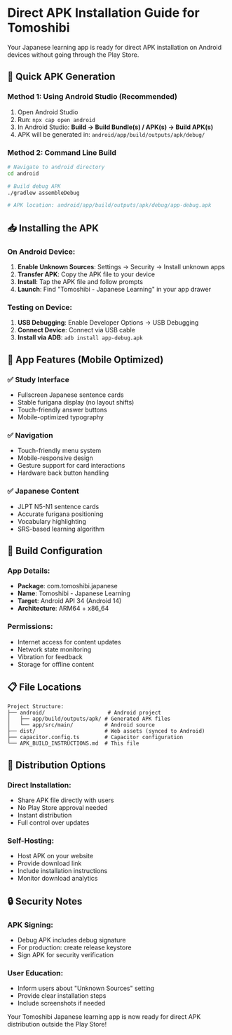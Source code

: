 # Direct APK Installation Guide for Tomoshibi

Your Japanese learning app is ready for direct APK installation on Android devices without going through the Play Store.

## 📱 Quick APK Generation

### Method 1: Using Android Studio (Recommended)
1. Open Android Studio
2. Run: `npx cap open android`
3. In Android Studio: **Build → Build Bundle(s) / APK(s) → Build APK(s)**
4. APK will be generated in: `android/app/build/outputs/apk/debug/`

### Method 2: Command Line Build
```bash
# Navigate to android directory
cd android

# Build debug APK
./gradlew assembleDebug

# APK location: android/app/build/outputs/apk/debug/app-debug.apk
```

## 📥 Installing the APK

### On Android Device:
1. **Enable Unknown Sources**: Settings → Security → Install unknown apps
2. **Transfer APK**: Copy the APK file to your device
3. **Install**: Tap the APK file and follow prompts
4. **Launch**: Find "Tomoshibi - Japanese Learning" in your app drawer

### Testing on Device:
1. **USB Debugging**: Enable Developer Options → USB Debugging
2. **Connect Device**: Connect via USB cable
3. **Install via ADB**: `adb install app-debug.apk`

## 🎯 App Features (Mobile Optimized)

### ✅ Study Interface
- Fullscreen Japanese sentence cards
- Stable furigana display (no layout shifts)
- Touch-friendly answer buttons
- Mobile-optimized typography

### ✅ Navigation
- Touch-friendly menu system
- Mobile-responsive design
- Gesture support for card interactions
- Hardware back button handling

### ✅ Japanese Content
- JLPT N5-N1 sentence cards
- Accurate furigana positioning
- Vocabulary highlighting
- SRS-based learning algorithm

## 🔧 Build Configuration

### App Details:
- **Package**: com.tomoshibi.japanese
- **Name**: Tomoshibi - Japanese Learning
- **Target**: Android API 34 (Android 14)
- **Architecture**: ARM64 + x86_64

### Permissions:
- Internet access for content updates
- Network state monitoring
- Vibration for feedback
- Storage for offline content

## 📋 File Locations

```
Project Structure:
├── android/                    # Android project
│   ├── app/build/outputs/apk/ # Generated APK files
│   └── app/src/main/          # Android source
├── dist/                      # Web assets (synced to Android)
├── capacitor.config.ts        # Capacitor configuration
└── APK_BUILD_INSTRUCTIONS.md  # This file
```

## 🚀 Distribution Options

### Direct Installation:
- Share APK file directly with users
- No Play Store approval needed
- Instant distribution
- Full control over updates

### Self-Hosting:
- Host APK on your website
- Provide download link
- Include installation instructions
- Monitor download analytics

## 🔒 Security Notes

### APK Signing:
- Debug APK includes debug signature
- For production: create release keystore
- Sign APK for security verification

### User Education:
- Inform users about "Unknown Sources" setting
- Provide clear installation steps
- Include screenshots if needed

Your Tomoshibi Japanese learning app is now ready for direct APK distribution outside the Play Store!